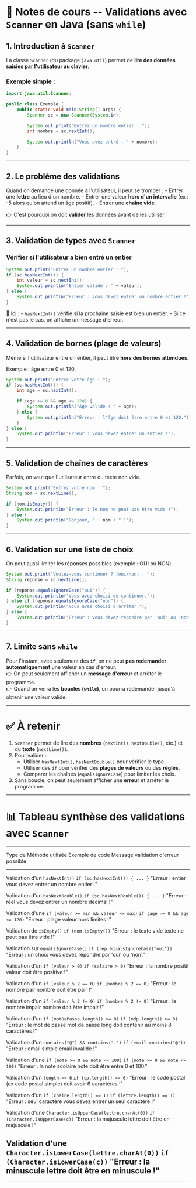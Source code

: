 # 📘 Notes de cours -- Validations avec `Scanner` en Java (sans `while`)

## 1. Introduction à `Scanner`

La classe `Scanner` (du package `java.util`) permet de **lire des
données saisies par l'utilisateur au clavier**.

### Exemple simple :

``` java
import java.util.Scanner;

public class Exemple {
    public static void main(String[] args) {
        Scanner sc = new Scanner(System.in);

        System.out.print("Entrez un nombre entier : ");
        int nombre = sc.nextInt();

        System.out.println("Vous avez entré : " + nombre);
    }
}
```

------------------------------------------------------------------------

## 2. Le problème des **validations**

Quand on demande une donnée à l'utilisateur, il peut se tromper : -
Entrer une **lettre** au lieu d'un nombre. - Entrer une valeur **hors
d'un intervalle** (ex : -5 alors qu'on attend un âge positif). - Entrer
une **chaîne vide**.

👉 C'est pourquoi on doit **valider** les données avant de les utiliser.

------------------------------------------------------------------------

## 3. Validation de types avec `Scanner`

### Vérifier si l'utilisateur a bien entré un entier

``` java
System.out.print("Entrez un nombre entier : ");
if (sc.hasNextInt()) {
    int valeur = sc.nextInt();
    System.out.println("Entier valide : " + valeur);
} else {
    System.out.println("Erreur : vous devez entrer un nombre entier !");
}
```

📌 Ici : - `hasNextInt()` vérifie si la prochaine saisie est bien un
entier. - Si ce n'est pas le cas, on affiche un message d'erreur.

------------------------------------------------------------------------

## 4. Validation de bornes (plage de valeurs)

Même si l'utilisateur entre un entier, il peut être **hors des bornes
attendues**.

Exemple : âge entre 0 et 120.

``` java
System.out.print("Entrez votre âge : ");
if (sc.hasNextInt()) {
    int age = sc.nextInt();

    if (age >= 0 && age <= 120) {
        System.out.println("Âge valide : " + age);
    } else {
        System.out.println("Erreur : l'âge doit être entre 0 et 120.");
    }
} else {
    System.out.println("Erreur : vous devez entrer un entier !");
}
```

------------------------------------------------------------------------

## 5. Validation de chaînes de caractères

Parfois, on veut que l'utilisateur entre du texte non vide.

``` java
System.out.print("Entrez votre nom : ");
String nom = sc.nextLine();

if (nom.isEmpty()) {
    System.out.println("Erreur : le nom ne peut pas être vide !");
} else {
    System.out.println("Bonjour, " + nom + " !");
}
```

------------------------------------------------------------------------

## 6. Validation sur une liste de choix

On peut aussi limiter les réponses possibles (exemple : OUI ou NON).

``` java
System.out.print("Voulez-vous continuer ? (oui/non) : ");
String reponse = sc.nextLine();

if (reponse.equalsIgnoreCase("oui")) {
    System.out.println("Vous avez choisi de continuer.");
} else if (reponse.equalsIgnoreCase("non")) {
    System.out.println("Vous avez choisi d'arrêter.");
} else {
    System.out.println("Erreur : vous devez répondre par 'oui' ou 'non'.");
}
```

------------------------------------------------------------------------

## 7. Limite sans `while`

Pour l'instant, avec seulement des **`if`**, on ne peut **pas redemander
automatiquement** une valeur en cas d'erreur.\
👉 On peut seulement afficher un **message d'erreur** et arrêter le
programme.\
👉 Quand on verra les **boucles (`while`)**, on pourra redemander
jusqu'à obtenir une valeur valide.

------------------------------------------------------------------------

# ✅ À retenir

1.  `Scanner` permet de lire des **nombres** (`nextInt()`,
    `nextDouble()`, etc.) et du **texte** (`nextLine()`).
2.  Pour valider :
    -   Utiliser `hasNextInt()`, `hasNextDouble()` pour vérifier le
        type.
    -   Utiliser des `if` pour vérifier des **plages de valeurs** ou des
        **règles**.
    -   Comparer les chaînes (`equalsIgnoreCase`) pour limiter les
        choix.
3.  Sans boucle, on peut seulement afficher une **erreur** et arrêter le
    programme.

------------------------------------------------------------------------

# 📊 Tableau synthèse des validations avec `Scanner`

  -------------------------------------------------------------------------------------------------------------------
  Type de          Méthode utilisée                            Exemple de code                          Message
  validation                                                                                            d'erreur
                                                                                                        possible
  ---------------- ------------------------------------------- ---------------------------------------- -------------
  Validation d'un  `hasNextInt()`                              `if (sc.hasNextInt()) { ... }`           "Erreur :
  entier                                                                                                vous devez
                                                                                                        entrer un
                                                                                                        nombre entier
                                                                                                        !"

  Validation d'un  `hasNextDouble()`                           `if (sc.hasNextDouble()) { ... }`        "Erreur :
  réel                                                                                                  vous devez
                                                                                                        entrer un
                                                                                                        nombre
                                                                                                        décimal !"

  Validation d'une `if (valeur >= min && valeur <= max)`       `if (age >= 0 && age <= 120)`            "Erreur :
  plage                                                                                                 valeur hors
                                                                                                        limites !"

  Validation de    `isEmpty()`                                 `if (nom.isEmpty())`                     "Erreur : le
  texte vide                                                                                            texte ne peut
                                                                                                        pas être vide
                                                                                                        !"

  Validation sur   `equalsIgnoreCase()`                        `if (rep.equalsIgnoreCase("oui")) ...`   "Erreur :
  un choix                                                                                              vous devez
                                                                                                        répondre par
                                                                                                        'oui' ou
                                                                                                        'non'."

  Validation d'un  `if (valeur > 0)`                           `if (salaire > 0)`                       "Erreur : la
  nombre positif                                                                                        valeur doit
                                                                                                        être positive
                                                                                                        !"

  Validation d'un  `if (valeur % 2 == 0)`                      `if (nombre % 2 == 0)`                   "Erreur : le
  nombre pair                                                                                           nombre doit
                                                                                                        être pair !"

  Validation d'un  `if (valeur % 2 != 0)`                      `if (nombre % 2 != 0)`                   "Erreur : le
  nombre impair                                                                                         nombre doit
                                                                                                        être impair
                                                                                                        !"

  Validation d'un  `if (motDePasse.length() >= 8)`             `if (mdp.length() >= 8)`                 "Erreur : le
  mot de passe                                                                                          mot de passe
  long                                                                                                  doit contenir
                                                                                                        au moins 8
                                                                                                        caractères !"

  Validation d'un  `contains("@") && contains(".")`            `if (email.contains("@"))`               "Erreur :
  email simple                                                                                          email
                                                                                                        invalide !"

  Validation d'une `if (note >= 0 && note <= 100)`             `if (note >= 0 && note <= 100)`          "Erreur : la
  note scolaire                                                                                         note doit
                                                                                                        être entre 0
                                                                                                        et 100."

  Validation d'un  `length == 6`                               `if (cp.length() == 6)`                  "Erreur : le
  code postal (ex                                                                                       code postal
  simple)                                                                                               doit avoir 6
                                                                                                        caractères !"

  Validation d'un  `if (chaine.length() == 1)`                 `if (lettre.length() == 1)`              "Erreur :
  seul caractère                                                                                        vous devez
                                                                                                        entrer un
                                                                                                        seul
                                                                                                        caractère !"

  Validation d'une `Character.isUpperCase(lettre.charAt(0))`   `if (Character.isUpperCase(c))`          "Erreur : la
  majuscule                                                                                             lettre doit
                                                                                                        être en
                                                                                                        majuscule !"

  Validation d'une `Character.isLowerCase(lettre.charAt(0))`   `if (Character.isLowerCase(c))`          "Erreur : la
  minuscule                                                                                             lettre doit
                                                                                                        être en
                                                                                                        minuscule !"
  -------------------------------------------------------------------------------------------------------------------

------------------------------------------------------------------------
